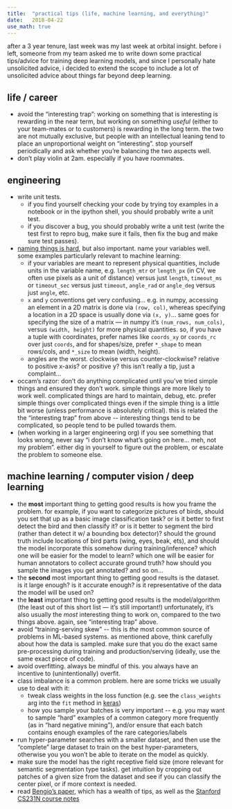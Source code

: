 ```yaml
---
title:  "practical tips (life, machine learning, and everything)"
date:   2018-04-22
use_math: true
---
```


after a 3 year tenure, last week was my last week at orbital insight.  before i left, someone from my team asked me to write down some practical tips/advice for training deep learning models, and since I personally hate unsolicited advice, i decided to extend the scope to include a lot of unsolicited advice about things far beyond deep learning.

## life / career
- avoid the “interesting trap”: working on something that is interesting is rewarding in the near term, but working on something *useful* (either to your team-mates or to customers) is rewarding in the long term.  the two are not mutually exclusive, but people with an intellectual leaning tend to place an unproportional weight on “interesting”.  stop yourself periodically and ask whether you’re balancing the two aspects well.
- don’t play violin at 2am.  especially if you have roommates.


## engineering
- write unit tests.
  - if you find yourself checking your code by trying toy examples in a notebook or in the ipython shell, you should probably write a unit test.
  - if you discover a bug, you should probably write a unit test (write the test first to repro bug, make sure it fails, then fix the bug and make sure test passes).
- [naming things is hard](https://martinfowler.com/bliki/TwoHardThings.html), but also important.  name your variables well.  some examples particularly relevant to machine learning:
  - if your variables are meant to represent physical quantities, include units in the variable name, e.g. `length_mtr` or `length_px` (in CV, we often use pixels as a unit of distance) versus just `length`, `timeout_ms` or `timeout_sec` versus just `timeout`, `angle_rad` or `angle_deg` versus just `angle`, etc.
  - `x` and `y` conventions get very confusing… e.g. in numpy, accessing an element in a 2D matrix is done via `(row, col)`, whereas specifying a location in a 2D space is usually done via `(x, y)`… same goes for specifying the size of a matrix — in numpy it’s `(num_rows, num_cols)`, versus `(width, height)` for more physical quantities.  so, if you have a tuple with coordinates, prefer names like `coords_xy` or `coords_rc` over just `coords`, and for shapes/size, prefer `*_shape` to mean rows/cols, and `*_size` to mean (width, height).
  - angles are the worst.  clockwise versus counter-clockwise? relative to positive x-axis? or positive y?  this isn’t really a tip, just a complaint…
- occam’s razor: don’t do anything complicated until you’ve tried simple things and ensured they don’t work.  simple things are more likely to work well.  complicated things are hard to maintain, debug, etc.  prefer simple things over complicated things even if the simple thing is a little bit worse (unless performance is absolutely critical).  this is related the the “interesting trap” from above -- interesting things tend to be complicated, so people tend to be pulled towards them.
- (when working in a larger engineering org) if you see something that looks wrong, never say “i don’t know what’s going on here… meh, not my problem”.   either dig in yourself to figure out the problem, or escalate the problem to someone else.


## machine learning / computer vision / deep learning
- the **most** important thing to getting good results is how you frame the problem.  for example, if you want to categorize pictures of birds, should you set that up as a basic image classification task? or is it better to first detect the bird and then classify it?  or is it better to segment the bird (rather than detect it w/ a bounding box detector)?  should the ground truth include locations of bird parts (wing, eyes, beak, ets), and should the model incorporate this somehow during training/inference?  which one will be easier for the model to learn? which one will be easier for human annotators to collect accurate ground truth?  how should you sample the images you get annotated? and so on…
- the **second** most important thing to getting good results is the dataset.  is it large enough? is it accurate enough?  is it representative of the data the model will be used on?
- the **least** important thing to getting good results is the model/algorithm (the least out of this short list — it’s still important!)  unfortunately, it’s also usually the *most* interesting thing to work on, compared to the two things above.  again, see “interesting trap” above.
- avoid “training-serving skew” -- this is *the* most common source of problems in ML-based systems.  as mentioned above, think carefully about how the data is sampled.  make sure that you do the exact same pre-processing during training and production/serving (ideally, use the same exact piece of code).
- avoid overfitting.  always be mindful of this.  you always have an incentive to (unintentionally) overfit.  
- class imbalance is a common problem.  here are some tricks we usually use to deal with it:
  - tweak class weights in the loss function (e.g. see the `class_weights` arg into the `fit` method in [keras](https://keras.io/models/model/#fit))
  - how you sample your batches is very important -- e.g. you may want to sample “hard” examples of a common category more frequently (as in “hard negative mining”), and/or ensure that each batch contains enough examples of the rare categories/labels
- run hyper-parameter searches with a smaller dataset, and then use the “complete” large dataset to train on the best hyper-parameters, otherwise you you won’t be able to iterate on the model as quickly.
- make sure the model has the right receptive field size (more relevant for semantic segmentation type tasks).  get intuition by cropping out patches of a given size from the dataset and see if you can classify the center pixel, or if more context is needed.
- read [Bengio’s paper](https://arxiv.org/abs/1206.5533), which has a wealth of tips, as well as the [Stanford CS231N course notes](http://cs231n.github.io)
